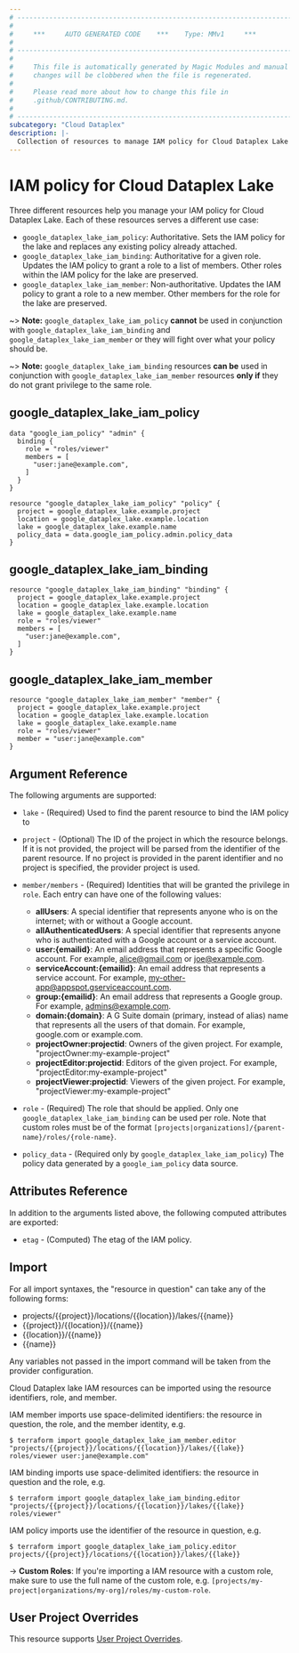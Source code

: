 ```yaml
---
# ----------------------------------------------------------------------------
#
#     ***     AUTO GENERATED CODE    ***    Type: MMv1     ***
#
# ----------------------------------------------------------------------------
#
#     This file is automatically generated by Magic Modules and manual
#     changes will be clobbered when the file is regenerated.
#
#     Please read more about how to change this file in
#     .github/CONTRIBUTING.md.
#
# ----------------------------------------------------------------------------
subcategory: "Cloud Dataplex"
description: |-
  Collection of resources to manage IAM policy for Cloud Dataplex Lake
---
```


# IAM policy for Cloud Dataplex Lake
Three different resources help you manage your IAM policy for Cloud Dataplex Lake. Each of these resources serves a different use case:

* `google_dataplex_lake_iam_policy`: Authoritative. Sets the IAM policy for the lake and replaces any existing policy already attached.
* `google_dataplex_lake_iam_binding`: Authoritative for a given role. Updates the IAM policy to grant a role to a list of members. Other roles within the IAM policy for the lake are preserved.
* `google_dataplex_lake_iam_member`: Non-authoritative. Updates the IAM policy to grant a role to a new member. Other members for the role for the lake are preserved.

~> **Note:** `google_dataplex_lake_iam_policy` **cannot** be used in conjunction with `google_dataplex_lake_iam_binding` and `google_dataplex_lake_iam_member` or they will fight over what your policy should be.

~> **Note:** `google_dataplex_lake_iam_binding` resources **can be** used in conjunction with `google_dataplex_lake_iam_member` resources **only if** they do not grant privilege to the same role.




## google\_dataplex\_lake\_iam\_policy

```hcl
data "google_iam_policy" "admin" {
  binding {
    role = "roles/viewer"
    members = [
      "user:jane@example.com",
    ]
  }
}

resource "google_dataplex_lake_iam_policy" "policy" {
  project = google_dataplex_lake.example.project
  location = google_dataplex_lake.example.location
  lake = google_dataplex_lake.example.name
  policy_data = data.google_iam_policy.admin.policy_data
}
```

## google\_dataplex\_lake\_iam\_binding

```hcl
resource "google_dataplex_lake_iam_binding" "binding" {
  project = google_dataplex_lake.example.project
  location = google_dataplex_lake.example.location
  lake = google_dataplex_lake.example.name
  role = "roles/viewer"
  members = [
    "user:jane@example.com",
  ]
}
```

## google\_dataplex\_lake\_iam\_member

```hcl
resource "google_dataplex_lake_iam_member" "member" {
  project = google_dataplex_lake.example.project
  location = google_dataplex_lake.example.location
  lake = google_dataplex_lake.example.name
  role = "roles/viewer"
  member = "user:jane@example.com"
}
```

## Argument Reference

The following arguments are supported:

* `lake` - (Required) Used to find the parent resource to bind the IAM policy to

* `project` - (Optional) The ID of the project in which the resource belongs.
    If it is not provided, the project will be parsed from the identifier of the parent resource. If no project is provided in the parent identifier and no project is specified, the provider project is used.

* `member/members` - (Required) Identities that will be granted the privilege in `role`.
  Each entry can have one of the following values:
  * **allUsers**: A special identifier that represents anyone who is on the internet; with or without a Google account.
  * **allAuthenticatedUsers**: A special identifier that represents anyone who is authenticated with a Google account or a service account.
  * **user:{emailid}**: An email address that represents a specific Google account. For example, alice@gmail.com or joe@example.com.
  * **serviceAccount:{emailid}**: An email address that represents a service account. For example, my-other-app@appspot.gserviceaccount.com.
  * **group:{emailid}**: An email address that represents a Google group. For example, admins@example.com.
  * **domain:{domain}**: A G Suite domain (primary, instead of alias) name that represents all the users of that domain. For example, google.com or example.com.
  * **projectOwner:projectid**: Owners of the given project. For example, "projectOwner:my-example-project"
  * **projectEditor:projectid**: Editors of the given project. For example, "projectEditor:my-example-project"
  * **projectViewer:projectid**: Viewers of the given project. For example, "projectViewer:my-example-project"

* `role` - (Required) The role that should be applied. Only one
    `google_dataplex_lake_iam_binding` can be used per role. Note that custom roles must be of the format
    `[projects|organizations]/{parent-name}/roles/{role-name}`.

* `policy_data` - (Required only by `google_dataplex_lake_iam_policy`) The policy data generated by
  a `google_iam_policy` data source.

## Attributes Reference

In addition to the arguments listed above, the following computed attributes are
exported:

* `etag` - (Computed) The etag of the IAM policy.

## Import

For all import syntaxes, the "resource in question" can take any of the following forms:

* projects/{{project}}/locations/{{location}}/lakes/{{name}}
* {{project}}/{{location}}/{{name}}
* {{location}}/{{name}}
* {{name}}

Any variables not passed in the import command will be taken from the provider configuration.

Cloud Dataplex lake IAM resources can be imported using the resource identifiers, role, and member.

IAM member imports use space-delimited identifiers: the resource in question, the role, and the member identity, e.g.
```
$ terraform import google_dataplex_lake_iam_member.editor "projects/{{project}}/locations/{{location}}/lakes/{{lake}} roles/viewer user:jane@example.com"
```

IAM binding imports use space-delimited identifiers: the resource in question and the role, e.g.
```
$ terraform import google_dataplex_lake_iam_binding.editor "projects/{{project}}/locations/{{location}}/lakes/{{lake}} roles/viewer"
```

IAM policy imports use the identifier of the resource in question, e.g.
```
$ terraform import google_dataplex_lake_iam_policy.editor projects/{{project}}/locations/{{location}}/lakes/{{lake}}
```

-> **Custom Roles**: If you're importing a IAM resource with a custom role, make sure to use the
 full name of the custom role, e.g. `[projects/my-project|organizations/my-org]/roles/my-custom-role`.

## User Project Overrides

This resource supports [User Project Overrides](https://registry.terraform.io/providers/hashicorp/google/latest/docs/guides/provider_reference#user_project_override).
